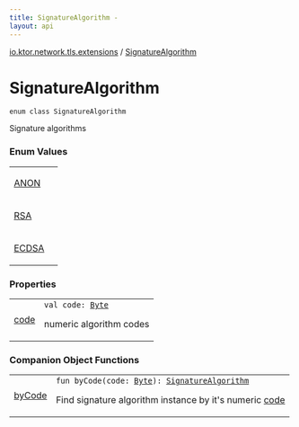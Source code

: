 ```yaml
---
title: SignatureAlgorithm - 
layout: api
---
```


<div class='api-docs-breadcrumbs'><a href="../index.html">io.ktor.network.tls.extensions</a> / <a href="./index.html">SignatureAlgorithm</a></div>

# SignatureAlgorithm

<div class="signature"><code><span class="keyword">enum</span> <span class="keyword">class </span><span class="identifier">SignatureAlgorithm</span></code></div>

Signature algorithms

### Enum Values

<table class="api-docs-table">
<tbody>
<tr>
<td markdown="1">

<a href="-a-n-o-n.html">ANON</a>


</td>
<td markdown="1">

</td>
</tr>
<tr>
<td markdown="1">

<a href="-r-s-a.html">RSA</a>


</td>
<td markdown="1">

</td>
</tr>
<tr>
<td markdown="1">

<a href="-e-c-d-s-a.html">ECDSA</a>


</td>
<td markdown="1">

</td>
</tr>
</tbody>
</table>

### Properties

<table class="api-docs-table">
<tbody>
<tr>
<td markdown="1">

<a href="code.html">code</a>


</td>
<td markdown="1">
<div class="signature"><code><span class="keyword">val </span><span class="identifier">code</span><span class="symbol">: </span><a href="https://kotlinlang.org/api/latest/jvm/stdlib/kotlin/-byte/index.html"><span class="identifier">Byte</span></a></code></div>

numeric algorithm codes


</td>
</tr>
</tbody>
</table>

### Companion Object Functions

<table class="api-docs-table">
<tbody>
<tr>
<td markdown="1">

<a href="by-code.html">byCode</a>


</td>
<td markdown="1">
<div class="signature"><code><span class="keyword">fun </span><span class="identifier">byCode</span><span class="symbol">(</span><span class="parameterName" id="io.ktor.network.tls.extensions.SignatureAlgorithm.Companion$byCode(kotlin.Byte)/code">code</span><span class="symbol">:</span>&nbsp;<a href="https://kotlinlang.org/api/latest/jvm/stdlib/kotlin/-byte/index.html"><span class="identifier">Byte</span></a><span class="symbol">)</span><span class="symbol">: </span><a href="./index.md"><span class="identifier">SignatureAlgorithm</span></a></code></div>

Find signature algorithm instance by it's numeric <a href="by-code.html#io.ktor.network.tls.extensions.SignatureAlgorithm.Companion$byCode(kotlin.Byte)/code">code</a>


</td>
</tr>
</tbody>
</table>
